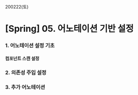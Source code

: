 200222(토)

# [Spring] 05. 어노테이션 기반 설정



### 1. 어노테이션 설정 기초







#### 컴포넌트 스캔 설정





### 2. 의존성 주입 설정



### 3. 추가 어노테이션

